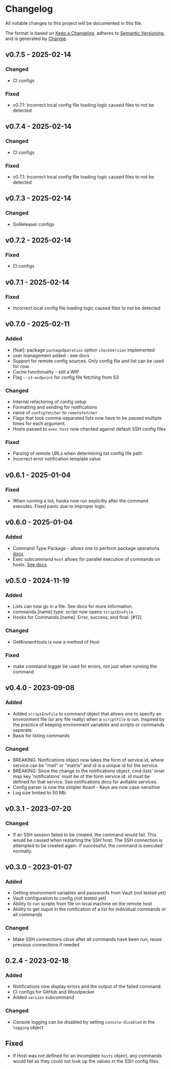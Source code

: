 # Changelog
All notable changes to this project will be documented in this file.

The format is based on [Keep a Changelog](https://keepachangelog.com/en/1.0.0/),
adheres to [Semantic Versioning](https://semver.org/spec/v2.0.0.html),
and is generated by [Changie](https://github.com/miniscruff/changie).


## v0.7.5 - 2025-02-14
### Changed
* CI configs
### Fixed
* v0.7.1: Incorrect local config file loading logic caused files to not be detected

## v0.7.4 - 2025-02-14
### Changed
* CI configs
### Fixed
* v0.7.1: Incorrect local config file loading logic caused files to not be detected

## v0.7.3 - 2025-02-14
### Changed
* GoReleaser configs

## v0.7.2 - 2025-02-14
### Fixed
* CI configs

## v0.7.1 - 2025-02-14
### Fixed
* Incorrect local config file loading logic caused files to not be detected

## v0.7.0 - 2025-02-11
### Added
* [feat]: package `packageOperation` option `checkVersion` implemented
* user management added - see docs
* Support for remote config sources. Only config file and list can be used for now.
* Cache functionality - still a WIP
* Flag `--s3-endpoint` for config file fetching from S3
### Changed
* Internal refactoring of config setup
* Formatting and sending for notifications
* name of `configfetcher` to `remotefetcher`
* Flags that took comma-separated lists now have to be passed multiple times for each argument.
* Hosts passed to `exec host` now checked against default SSH config files
### Fixed
* Parsing of remote URLs when determining list config file path
* Incorrect error notification template value

## v0.6.1 - 2025-01-04
### Fixed
* When running a list, hooks now run explicitly after the command executes. Fixed panic due to improper logic.
## v0.6.0 - 2025-01-04
### Added
* Command Type Package - allows one to perform package operations [docs](https://backy.cybershell.xyz/config/packages/)
* Exec subcommand `host` allows for parallel execution of commands on hosts. [See docs](https://backy.cybershell.xyz/cli/exec)

## v0.5.0 - 2024-11-19
### Added
* Lists can now go in a file. See docs for more information.
* commands.[name].type: script now opens `scriptEnvFile`.
* Hooks for Commands.[name]. Error, success, and final. [#12]
### Changed
* GetKnownHosts is now a method of Host
### Fixed
* make command logger be used for errors, not just when running the command

## v0.4.0 - 2023-09-08

### Added

* Added `scriptEnvFile` to command object that allows one to specify an environment file (or any file really) when a `scriptFile` is run. Inspired by the practice of keeping environment variables and scripts or commands seperate.
* Basis for listing commands

### Changed

* BREAKING: Notifications object now takes the form of service.id, where service can be "mail" or "matrix" and id is a unique id for the service.
* BREAKING: Since the change to the notifications object, cmd-lists' inner map key 'notifications' must be of the form service.id. id must be defined for that service. See notifications docs for aviliable services.
* Config parser is now the simpler Koanf - Keys are now case-sensitive
* Log size limited to 50 Mb

## v0.3.1 - 2023-07-20
### Changed
* If an SSH session failed to be created, the command would fail. This would be caused when restarting the SSH host. The SSH connection is attempted to be created again. If successful, the command is executed normally.

## v0.3.0 - 2023-01-07
### Added
* Getting environment variables and passwords from Vault (not tested yet)
* Vault configuration to config (not tested yet)
* Ability to run scripts from file on local machine on the remote host
* Ability to get ouput in the notification of a list for individual commands or all commands
### Changed
* Make SSH connections close after all commands have been run; reuse previous connections if needed

## 0.2.4 - 2023-02-18
### Added
* Notifications now display errors and the output of the failed command.
* CI configs for GitHub and Woodpecker
* Added `version` subcommand
### Changed
* Console logging can be disabled by setting `console-disabled` in the `logging` object
## Fixed
* If Host was not defined for an incomplete `hosts` object, any commands would fail as they could not look up the values in the SSH config files.
